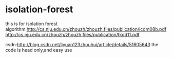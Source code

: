 # isolation-forest
this is for isolation forest algorithm:http://cs.nju.edu.cn/zhouzh/zhouzh.files/publication/icdm08b.pdf
http://cs.nju.edu.cn/zhouzh/zhouzh.files/publication/tkdd11.pdf


csdn:http://blog.csdn.net/liyuan123zhouhui/article/details/51605643
the code is head only,and easy use
